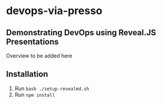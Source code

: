 # devops-via-presso

## Demonstrating DevOps using Reveal.JS Presentations

Overview to be added here

## Installation

1. Run `bash ./setup-revealmd.sh`
2. Run `npm install`

